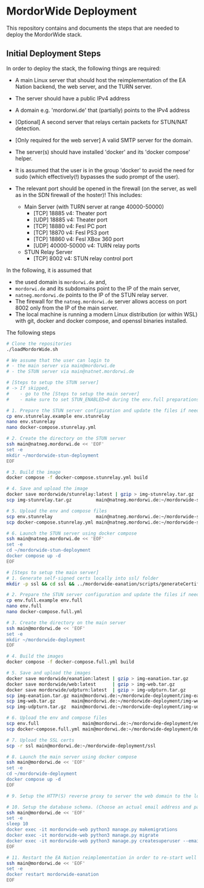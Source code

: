 # MordorWide Deployment

This repository contains and documents the steps that are needed to deploy the MordorWide stack.

## Initial Deployment Steps

In order to deploy the stack, the following things are required:
- A main Linux server that should host the reimplementation of the EA Nation backend, the web server, and the TURN server.
- The server should have a public IPv4 address
- A domain e.g. 'mordorwi.de' that (partially) points to the IPv4 address
- [Optional] A second server that relays certain packets for STUN/NAT detection.
- [Only required for the web server] A valid SMTP server for the domain.

- The server(s) should have installed 'docker' and its 'docker compose' helper.
- It is assumed that the user is in the group 'docker' to avoid the need for sudo (which effectively(!) bypasses the sudo prompt of the user).
- The relevant port should be opened in the firewall (on the server, as well as in the SDN firewall of the hoster)! This includes:
  - Main Server (with TURN server at range 40000-50000)
    - [TCP] 18885 v4: Theater port
    - [UDP] 18885 v4: Theater port
    - [TCP] 18880 v4: Fesl PC port
    - [TCP] 18870 v4: Fesl PS3 port
    - [TCP] 18860 v4: Fesl XBox 360 port
    - [UDP] 40000-50000 v4: TURN relay ports
  - STUN Relay Server
    - [TCP] 8002 v4: STUN relay control port


In the following, it is assumed that
- the used domain is `mordorwi.de` and,
- `mordorwi.de` and its subdomains point to the IP of the main server,
- `natneg.mordorwi.de` points to the IP of the STUN relay server.
- The firewall for the `natneg.mordorwi.de` server allows access on port 8002 only from the IP of the main server.
- The local machine is running a modern Linux distribution (or within WSL) with git, docker and docker compose, and openssl binaries installed.

The following steps
```bash
# Clone the repositories
./loadMordorWide.sh

# We assume that the user can login to
# - the main server via main@mordorwi.de
# - the STUN server via main@natnet.mordorwi.de

# [Steps to setup the STUN server]
# -> If skipped,
#    - go to the [Steps to setup the main server]
#    - make sure to set STUN_ENABLED=0 during the env.full preparations.

# 1. Prepare the STUN server configuration and update the files if needed
cp env.stunrelay.example env.stunrelay
nano env.stunrelay
nano docker-compose.stunrelay.yml

# 2. Create the directory on the STUN server
ssh main@natneg.mordorwi.de << 'EOF'
set -e
mkdir ~/mordorwide-stun-deployment
EOF

# 3. Build the image
docker compose -f docker-compose.stunrelay.yml build

# 4. Save and upload the image
docker save mordorwide/stunrelay:latest | gzip > img-stunrelay.tar.gz
scp img-stunrelay.tar.gz         main@natneg.mordorwi.de:~/mordorwide-stun-deployment/img-stunrelay.tar.gz

# 5. Upload the env and compose files
scp env.stunrelay                main@natneg.mordorwi.de:~/mordorwide-stun-deployment/env.stunrelay
scp docker-compose.stunrelay.yml main@natneg.mordorwi.de:~/mordorwide-stun-deployment/docker-compose.stunrelay.yml

# 6. Launch the STUN server using docker compose
ssh main@natneg.mordorwi.de << 'EOF'
set -e
cd ~/mordorwide-stun-deployment
docker compose up -d
EOF

# [Steps to setup the main server]
# 1. Generate self-signed certs locally into ssl/ folder
mkdir -p ssl && cd ssl && ../mordorwide-eanation/scripts/generateCertificate.sh && cd ..

# 2. Prepare the STUN server configuration and update the files if needed
cp env.full.example env.full
nano env.full
nano docker-compose.full.yml

# 3. Create the directory on the main server
ssh main@mordorwi.de << 'EOF'
set -e
mkdir ~/mordorwide-deployment
EOF

# 4. Build the images
docker compose -f docker-compose.full.yml build

# 5. Save and upload the images
docker save mordorwide/eanation:latest | gzip > img-eanation.tar.gz
docker save mordorwide/web:latest      | gzip > img-web.tar.gz
docker save mordorwide/udpturn:latest  | gzip > img-udpturn.tar.gz
scp img-eanation.tar.gz main@mordorwi.de:~/mordorwide-deployment/img-eanation.tar.gz
scp img-web.tar.gz      main@mordorwi.de:~/mordorwide-deployment/img-web.tar.gz
scp img-udpturn.tar.gz  main@mordorwi.de:~/mordorwide-deployment/img-udpturn.tar.gz

# 6. Upload the env and compose files
scp env.full                main@mordorwi.de:~/mordorwide-deployment/env.full
scp docker-compose.full.yml main@mordorwi.de:~/mordorwide-deployment/docker-compose.full.yml

# 7. Upload the SSL certs
scp -r ssl main@mordorwi.de:~/mordorwide-deployment/ssl

# 8. Launch the main server using docker compose
ssh main@mordorwi.de << 'EOF'
set -e
cd ~/mordorwide-deployment
docker compose up -d
EOF

# 9. Setup the HTTP(S) reverse proxy to server the web domain to the local web server at 127.0.0.1:8000.

# 10. Setup the database schema. (Choose an actual email address and password!)
ssh main@mordorwi.de << 'EOF'
set -e
sleep 10
docker exec -it mordorwide-web python3 manage.py makemigrations
docker exec -it mordorwide-web python3 manage.py migrate
docker exec -it mordorwide-web python3 manage.py createsuperuser --email my_email@gmail.com --password Hunter2
EOF

# 11. Restart the EA Nation reimplementation in order to re-start well with an initialized database schema.
ssh main@mordorwi.de << 'EOF'
set -e
docker restart mordorwide-eanation
EOF
```